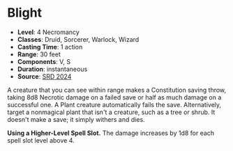 # Blight

- **Level**: 4 Necromancy
- **Classes**: Druid, Sorcerer, Warlock, Wizard
- **Casting Time**: 1 action
- **Range**: 30 feet
- **Components**: V, S
- **Duration**: instantaneous
- **Source**: [SRD 2024](../../../srds/SRD_2024.pdf)

A creature that you can see within range makes a Constitution saving throw, taking 8d8 Necrotic damage on a failed save or half as much damage on a successful one. A Plant creature automatically fails the save. Alternatively, target a nonmagical plant that isn't a creature, such as a tree or shrub. It doesn't make a save; it simply withers and dies.

**Using a Higher-Level Spell Slot.** The damage increases by 1d8 for each spell slot level above 4.
